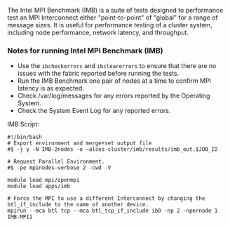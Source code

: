 The Intel MPI Benchmark (IMB) is a suite of tests designed to performance test an MPI Interconnect either "point-to-point" of "global" for a range of message sizes. It is useful for performance testing of a cluster system, including node performance, network latency, and throughput.

### Notes for running Intel MPI Benchmark (IMB) 
* Use the `ibcheckerrors` and `ibclearerrors` to ensure that there are no issues with the fabric reported before running the tests.
* Run the IMB Benchmark one pair of nodes at a time to confirm MPI latency is as expected.
* Check /var/log/messages for any errors reported by the Operating System.
* Check the System Event Log for any reported errors.

IMB Script:
```
#!/bin/bash
# Export environment and merge+set output file
#$ -j y -N IMB-2nodes -o ~alces-cluster/imb/results/imb_out.$JOB_ID

# Request Parallel Environment.
#$ -pe mpinodes-verbose 2 -cwd -V

module load mpi/openmpi
module load apps/imb

# Force the MPI to use a different Interconnect by changing the btl_if_include to the name of another device.
mpirun --mca btl tcp --mca btl_tcp_if_include ib0 -np 2 -npernode 1 IMB-MPI1
```